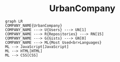 <h1 align="center">UrbanCompany</h1>

```mermaid
graph LR
COMPANY_NAME{UrbanCompany}
COMPANY_NAME ---> U{Users} ---> UN[1]
COMPANY_NAME ---> R{Repositories} ---> RN[15]
COMPANY_NAME ---> G{Gists} ---> GN[0]
COMPANY_NAME ---> ML{Most Used<br>Languages}
ML --> JavaScript[JavaScript]
ML --> HTML[HTML]
ML --> CSS[CSS]
```
